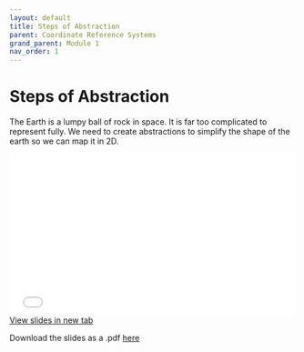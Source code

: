 ```yaml
---
layout: default
title: Steps of Abstraction
parent: Coordinate Reference Systems
grand_parent: Module 1
nav_order: 1
---
```



# Steps of Abstraction

The Earth is a lumpy ball of rock in space.  It is far too complicated to represent fully.  We need to create abstractions to simplify the shape of the earth so we can map it in 2D.  


<div style="overflow: hidden;
  padding-top: 56.25%;
  position: relative">
  <iframe src="content/Abstraction.html" title="Processes" scrolling="no" frameborder="0"
    style="border: 0;
   height: 100%;
   left: 0;
   position: absolute;
   top: 0;
   width: 100%;">
   <p>Your browser does not support iframes.</p>
 </iframe>
</div>
<a href="content/Abstraction.html" target="_blank">View slides in new tab</a>


Download the slides as a .pdf [here](https://raw.githubusercontent.com/June-Skeeter/Module1_GEOS270/main/docs/content/Abstraction.pdf)
